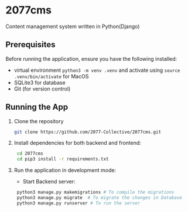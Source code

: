 # 2077cms

Content management system written in Python(Django)

## Prerequisites

Before running the application, ensure you have the following installed:

- virtual environment `python3 -m venv .venv` and activate using `source .venv/bin/activate` for MacOS
- SQLite3 for database
- Git (for version control)

## Running the App

1. Clone the repository

   ```bash
   git clone https://github.com/2077-Collective/2077cms.git
   ```

2. Install dependencies for both backend and frontend:

   ```bash
    cd 2077cms
    cd pip3 install -r requirements.txt

   ```

3. Run the application in development mode:

   - Start Backend server:

   ```bash
    python3 manage.py makemigrations # To compile the migrations
    python3 manage.py migrate  # To migrate the changes in Database
    python3 manage.py runserver # To run the server

   ```

